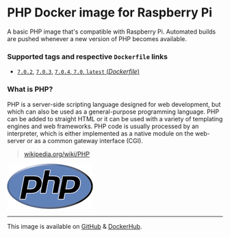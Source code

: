 # PHP Docker image for Raspberry Pi

A basic PHP image that's compatible with Raspberry Pi. Automated builds are pushed whenever a new version of PHP becomes available.

### Supported tags and respective `Dockerfile` links

- [`7.0.2`](https://github.com/wouterds/rpi-php/tree/7.0.2/Dockerfile), [`7.0.3`](https://github.com/wouterds/rpi-php/tree/7.0.3/Dockerfile), [`7.0.4`, `7.0`, `latest` (*Dockerfile*)](https://github.com/wouterds/rpi-php/tree/7.0.4/Dockerfile)

### What is PHP?

PHP is a server-side scripting language designed for web development, but which can also be used as a general-purpose programming language. PHP can be added to straight HTML or it can be used with a variety of templating engines and web frameworks. PHP code is usually processed by an interpreter, which is either implemented as a native module on the web-server or as a common gateway interface (CGI).

> [wikipedia.org/wiki/PHP](http://en.wikipedia.org/wiki/PHP)

![logo](https://raw.githubusercontent.com/docker-library/docs/01c12653951b2fe592c1f93a13b4e289ada0e3a1/php/logo.png)

---

This image is available on [GitHub](https://github.com/wouterds/rpi-php) & [DockerHub](https://hub.docker.com/r/wouterds/rpi-php).
